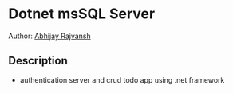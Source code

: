 # Dotnet msSQL Server

Author: [Abhijay Rajvansh](https://abhijayrajvansh.com)

## Description

- authentication server and crud todo app using .net framework
